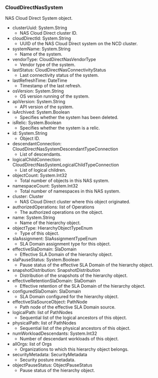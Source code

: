 ### CloudDirectNasSystem
NAS Cloud Direct System object.

- clusterUuid: System.String
  - NAS Cloud Direct cluster ID.
- cloudDirectId: System.String
  - UUID of the NAS Cloud Direct system on the NCD cluster.
- systemName: System.String
  - Name of the system.
- vendorType: CloudDirectNasVendorType
  - Vendor type of the system.
- lastStatus: CloudDirectNasConnectivityStatus
  - Last connectivity status of the system.
- lastRefreshTime: DateTime
  - Timestamp of the last refresh.
- osVersion: System.String
  - OS version running of the system.
- apiVersion: System.String
  - API version of the system.
- isArchived: System.Boolean
  - Specifies whether the system has been deleted.
- isRelic: System.Boolean
  - Specifies whether the system is a relic.
- id: System.String
  - Object ID.
- descendantConnection: CloudDirectNasSystemDescendantTypeConnection
  - List of descendants.
- logicalChildConnection: CloudDirectNasSystemLogicalChildTypeConnection
  - List of logical children.
- objectCount: System.Int32
  - Total number of objects in this NAS system.
- namespaceCount: System.Int32
  - Total number of namespaces in this NAS system.
- cluster: Cluster
  - NAS Cloud Direct cluster where this object originated.
- authorizedOperations: list of Operations
  - The authorized operations on the object.
- name: System.String
  - Name of the hierarchy object.
- objectType: HierarchyObjectTypeEnum
  - Type of this object.
- slaAssignment: SlaAssignmentTypeEnum
  - SLA Domain assignment type for this object.
- effectiveSlaDomain: SlaDomain
  - Effective SLA Domain of the hierarchy object.
- slaPauseStatus: System.Boolean
  - Pause status of the effective SLA Domain of the hierarchy object.
- snapshotDistribution: SnapshotDistribution
  - Distribution of the snapshots of the hierarchy object.
- effectiveRetentionSlaDomain: SlaDomain
  - Effective retention of the SLA Domain of the hierarchy object.
- configuredSlaDomain: SlaDomain
  - SLA Domain configured for the hierarchy object.
- effectiveSlaSourceObject: PathNode
  - Path node of the effective SLA Domain source.
- logicalPath: list of PathNodes
  - Sequential list of the logical ancestors of this object.
- physicalPath: list of PathNodes
  - Sequential list of the physical ancestors of this object.
- numWorkloadDescendants: System.Int32
  - Number of descendant workloads of this object.
- allOrgs: list of Orgs
  - Organizations to which this hierarchy object belongs.
- securityMetadata: SecurityMetadata
  - Security posture metadata.
- objectPauseStatus: ObjectPauseStatus
  - Pause status of the hierarchy object.
